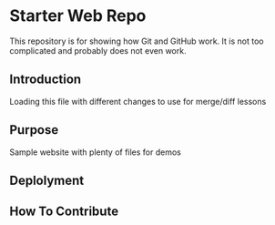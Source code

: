 # Starter Web Repo

This repository is for showing how Git and GitHub work.
It is not too complicated and probably does not even work.


## Introduction

Loading this file with different changes to use for merge/diff lessons

## Purpose

Sample website with plenty of files for demos

## Deplolyment

## How To Contribute

